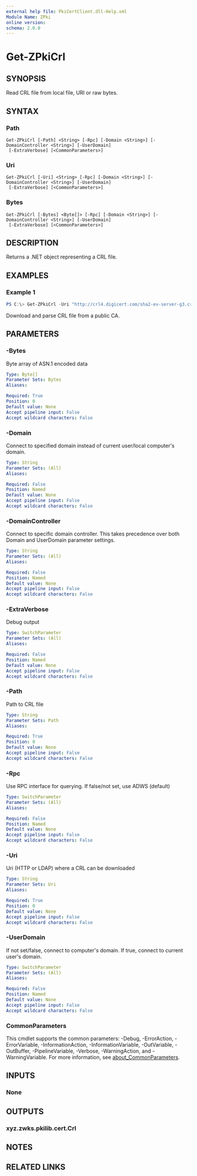 ```yaml
---
external help file: PkiCertClient.dll-Help.xml
Module Name: ZPki
online version:
schema: 2.0.0
---
```


# Get-ZPkiCrl

## SYNOPSIS
Read CRL file from local file, URI or raw bytes.

## SYNTAX

### Path
```
Get-ZPkiCrl [-Path] <String> [-Rpc] [-Domain <String>] [-DomainController <String>] [-UserDomain]
 [-ExtraVerbose] [<CommonParameters>]
```

### Uri
```
Get-ZPkiCrl [-Uri] <String> [-Rpc] [-Domain <String>] [-DomainController <String>] [-UserDomain]
 [-ExtraVerbose] [<CommonParameters>]
```

### Bytes
```
Get-ZPkiCrl [-Bytes] <Byte[]> [-Rpc] [-Domain <String>] [-DomainController <String>] [-UserDomain]
 [-ExtraVerbose] [<CommonParameters>]
```

## DESCRIPTION
Returns a .NET object representing a CRL file.

## EXAMPLES

### Example 1
```powershell
PS C:\> Get-ZPkiCrl -Uri "http://crl4.digicert.com/sha2-ev-server-g3.crl"
```

Download and parse CRL file from a public CA.

## PARAMETERS

### -Bytes
Byte array of ASN.1 encoded data

```yaml
Type: Byte[]
Parameter Sets: Bytes
Aliases:

Required: True
Position: 0
Default value: None
Accept pipeline input: False
Accept wildcard characters: False
```

### -Domain
Connect to specified domain instead of current user/local computer's domain.

```yaml
Type: String
Parameter Sets: (All)
Aliases:

Required: False
Position: Named
Default value: None
Accept pipeline input: False
Accept wildcard characters: False
```

### -DomainController
Connect to specific domain controller.
This takes precedence over both Domain and UserDomain parameter settings.

```yaml
Type: String
Parameter Sets: (All)
Aliases:

Required: False
Position: Named
Default value: None
Accept pipeline input: False
Accept wildcard characters: False
```

### -ExtraVerbose
Debug output

```yaml
Type: SwitchParameter
Parameter Sets: (All)
Aliases:

Required: False
Position: Named
Default value: None
Accept pipeline input: False
Accept wildcard characters: False
```

### -Path
Path to CRL file

```yaml
Type: String
Parameter Sets: Path
Aliases:

Required: True
Position: 0
Default value: None
Accept pipeline input: False
Accept wildcard characters: False
```

### -Rpc
Use RPC interface for querying.
If false/not set, use ADWS (default)

```yaml
Type: SwitchParameter
Parameter Sets: (All)
Aliases:

Required: False
Position: Named
Default value: None
Accept pipeline input: False
Accept wildcard characters: False
```

### -Uri
Uri (HTTP or LDAP) where a CRL can be downloaded

```yaml
Type: String
Parameter Sets: Uri
Aliases:

Required: True
Position: 0
Default value: None
Accept pipeline input: False
Accept wildcard characters: False
```

### -UserDomain
If not set/false, connect to computer's domain.
If true, connect to current user's domain.

```yaml
Type: SwitchParameter
Parameter Sets: (All)
Aliases:

Required: False
Position: Named
Default value: None
Accept pipeline input: False
Accept wildcard characters: False
```

### CommonParameters
This cmdlet supports the common parameters: -Debug, -ErrorAction, -ErrorVariable, -InformationAction, -InformationVariable, -OutVariable, -OutBuffer, -PipelineVariable, -Verbose, -WarningAction, and -WarningVariable. For more information, see [about_CommonParameters](http://go.microsoft.com/fwlink/?LinkID=113216).

## INPUTS

### None

## OUTPUTS

### xyz.zwks.pkilib.cert.Crl

## NOTES

## RELATED LINKS
